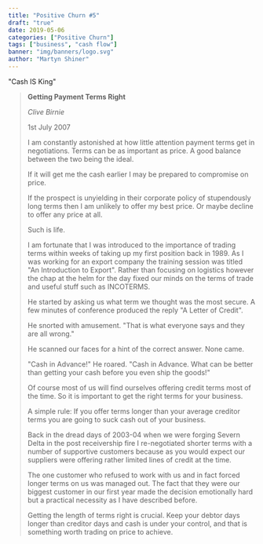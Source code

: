 ```yaml
---
title: "Positive Churn #5"
draft: "true"
date: 2019-05-06
categories: ["Positive Churn"]
tags: ["business", "cash flow"]
banner: "img/banners/logo.svg"
author: "Martyn Shiner"
---
```

"Cash IS King"

<!--more-->
> __Getting Payment Terms Right__
>
> *Clive Birnie*
>
> 1st July 2007
> 
> I am constantly astonished at how little attention payment terms get in negotiations. Terms can be as important as price. A good balance between the two being the ideal. 
> 
> If it will get me the cash earlier I may be prepared to compromise on price. 
> 
> If the prospect is unyielding in their corporate policy of stupendously long terms then I am unlikely to offer my best price. Or maybe decline to offer any price at all.
> 
> Such is life.
> 
> I am fortunate that I was introduced to the importance of trading terms within weeks of taking up my first position back in 1989. As I was working for an export company the training session was titled "An Introduction to Export". Rather than focusing on logistics however the chap at the helm for the day fixed our minds on the terms of trade and useful stuff such as INCOTERMS.
> 
> He started by asking us what term we thought was the most secure. A few minutes of conference produced the reply "A Letter of Credit".
> 
> He snorted with amusement. "That is what everyone says and they are all wrong."
> 
> He scanned our faces for a hint of the correct answer. None came.
> 
> "Cash in Advance!" He roared. "Cash in Advance. What can be better than getting your cash before you even ship the goods!"
> 
> Of course most of us will find ourselves offering credit terms most of the time. So it is important to get the right terms for your business.
> 
> A simple rule: If you offer terms longer than your average creditor terms you are going to suck cash out of your business. 
> 
> Back in the dread days of 2003-04 when we were forging Severn Delta in the post receivership fire I re-negotiated shorter terms with a number of supportive customers because as you would expect our suppliers were offering rather limited lines of credit at the time. 
> 
> The one customer who refused to work with us and in fact forced longer terms on us was managed out. The fact that they were our biggest customer in our first year made the decision emotionally hard but a practical necessity as I have described before.
> 
> Getting the length of terms right is crucial. Keep your debtor days longer than creditor days and cash is under your control, and that is something worth trading on price to achieve.